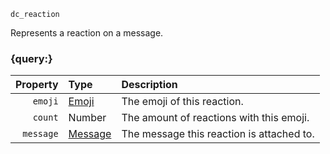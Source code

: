 `dc_reaction`

Represents a reaction on a message.


### {query:}

|  Property | Type                          | Description                               |
|----------:|:------------------------------|:------------------------------------------|
|   `emoji` | [Emoji](/values/emoji.md)     | The emoji of this reaction.               |
|   `count` | Number                        | The amount of reactions with this emoji.  |
| `message` | [Message](/values/message.md) | The message this reaction is attached to. |